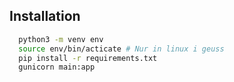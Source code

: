 ## Installation

```bash
  python3 -m venv env
  source env/bin/acticate # Nur in linux i geuss
  pip install -r requirements.txt
  gunicorn main:app
```
